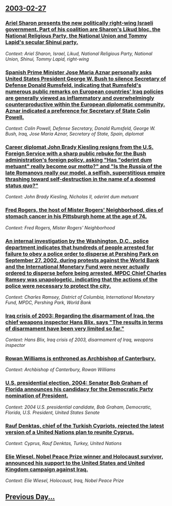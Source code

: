 ## [2003-02-27](/news/2003/02/27/index.md)

### [ Ariel Sharon presents the new politically right-wing Israeli government. Part of his coalition are Sharon's Likud bloc, the National Religious Party, the National Union and Tommy Lapid's secular Shinui party. ](/news/2003/02/27/ariel-sharon-presents-the-new-politically-right-wing-israeli-government-part-of-his-coalition-are-sharon-s-likud-bloc-the-national-religi.md)
_Context: Ariel Sharon, Israel, Likud, National Religious Party, National Union, Shinui, Tommy Lapid, right-wing_

### [ Spanish Prime Minister Jose Maria Aznar personally asks United States President George W. Bush to silence Secretary of Defense Donald Rumsfeld, indicating that Rumsfeld's numerous public remarks on European countries' Iraq policies are generally viewed as inflammatory and overwhelmingly counterproductive within the European diplomatic community. Aznar indicated a preference for Secretary of State Colin Powell.](/news/2003/02/27/spanish-prime-minister-josa-c-maraa-aznar-personally-asks-united-states-president-george-w-bush-to-silence-secretary-of-defense-donald-rum.md)
_Context: Colin Powell, Defense Secretary, Donald Rumsfeld, George W. Bush, Iraq, Jose Maria Aznar, Secretary of State, Spain, diplomat_

### [ Career diplomat John Brady Kiesling resigns from the U.S. Foreign Service with a sharp public rebuke for the Bush administration's foreign policy, asking "Has "oderint dum metuant" really become our motto?" and "Is the Russia of the late Romanovs really our model, a selfish, superstitious empire thrashing toward self-destruction in the name of a doomed status quo?" ](/news/2003/02/27/career-diplomat-john-brady-kiesling-resigns-from-the-u-s-foreign-service-with-a-sharp-public-rebuke-for-the-bush-administration-s-foreign.md)
_Context: John Brady Kiesling, Nicholas II, oderint dum metuant_

### [ Fred Rogers, the host of Mister Rogers' Neighborhood, dies of stomach cancer in his Pittsburgh home at the age of 74.](/news/2003/02/27/fred-rogers-the-host-of-mister-rogers-neighborhood-dies-of-stomach-cancer-in-his-pittsburgh-home-at-the-age-of-74.md)
_Context: Fred Rogers, Mister Rogers' Neighborhood_

### [ An internal investigation by the Washington, D.C., police department indicates that hundreds of people arrested for failure to obey a police order to disperse at Pershing Park on September 27, 2002, during protests against the World Bank and the International Monetary Fund were never actually ordered to disperse before being arrested. MPDC Chief Charles Ramsey was unapologetic, indicating that the actions of the police were necessary to protect the city.](/news/2003/02/27/an-internal-investigation-by-the-washington-d-c-police-department-indicates-that-hundreds-of-people-arrested-for-failure-to-obey-a-polic.md)
_Context: Charles Ramsey, District of Columbia, International Monetary Fund, MPDC, Pershing Park, World Bank_

### [ Iraq crisis of 2003: Regarding the disarmament of Iraq, the chief weapons inspector Hans Blix, says "The results in terms of disarmament have been very limited so far."](/news/2003/02/27/iraq-crisis-of-2003-regarding-the-disarmament-of-iraq-the-chief-weapons-inspector-hans-blix-says-the-results-in-terms-of-disarmament-ha.md)
_Context: Hans Blix, Iraq crisis of 2003, disarmament of Iraq, weapons inspector_

### [ Rowan Williams is enthroned as Archbishop of Canterbury.](/news/2003/02/27/rowan-williams-is-enthroned-as-archbishop-of-canterbury.md)
_Context: Archbishop of Canterbury, Rowan Williams_

### [ U.S. presidential election, 2004: Senator Bob Graham of Florida announces his candidacy for the Democratic Party nomination of President.](/news/2003/02/27/u-s-presidential-election-2004-senator-bob-graham-of-florida-announces-his-candidacy-for-the-democratic-party-nomination-of-president.md)
_Context: 2004 U.S. presidential candidate, Bob Graham, Democratic, Florida, U.S. President, United States Senate_

### [ Rauf Denktas, chief of the Turkish Cypriots, rejected the latest version of a United Nations plan to reunite Cyprus.](/news/2003/02/27/rauf-denktas-chief-of-the-turkish-cypriots-rejected-the-latest-version-of-a-united-nations-plan-to-reunite-cyprus.md)
_Context: Cyprus, Rauf Denktas, Turkey, United Nations_

### [ Elie Wiesel, Nobel Peace Prize winner and Holocaust survivor, announced his support to the United States and United Kingdom campaign against Iraq.](/news/2003/02/27/elie-wiesel-nobel-peace-prize-winner-and-holocaust-survivor-announced-his-support-to-the-united-states-and-united-kingdom-campaign-agains.md)
_Context: Elie Wiesel, Holocaust, Iraq, Nobel Peace Prize_

## [Previous Day...](/news/2003/02/26/index.md)


